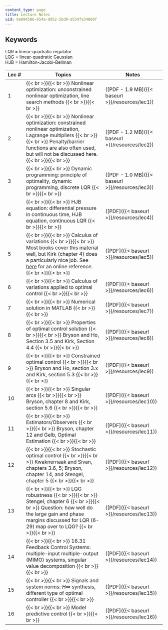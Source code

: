 ```yaml
---
content_type: page
title: Lecture Notes
uid: 6e894506-654a-dd52-5bd9-a554fa34866f
---
```


Keywords
--------

LQR = linear-quadratic regulator  
LQG = linear-quadratic Gaussian  
HJB = Hamilton-Jacobi-Bellman

| Lec # | Topics | Notes |
| --- | --- | --- |
| 1 |  {{< br >}}{{< br >}} Nonlinear optimization: unconstrained nonlinear optimization, line search methods {{< br >}}{{< br >}}  | ([PDF - 1.9 MB]({{< baseurl >}}/resources/lec1)) |
| 2 |  {{< br >}}{{< br >}} Nonlinear optimization: constrained nonlinear optimization, Lagrange multipliers {{< br >}}{{< br >}} Penalty/barrier functions are also often used, but will not be discussed here. {{< br >}}{{< br >}}  | ([PDF - 1.2 MB]({{< baseurl >}}/resources/lec2)) |
| 3 |  {{< br >}}{{< br >}} Dynamic programming: principle of optimality, dynamic programming, discrete LQR {{< br >}}{{< br >}}  | ([PDF - 1.0 MB]({{< baseurl >}}/resources/lec3)) |
| 4 |  {{< br >}}{{< br >}} HJB equation: differential pressure in continuous time, HJB equation, continuous LQR {{< br >}}{{< br >}}  | ([PDF]({{< baseurl >}}/resources/lec4)) |
| 5 |  {{< br >}}{{< br >}} Calculus of variations {{< br >}}{{< br >}} Most books cover this material well, but Kirk (chapter 4) does a particularly nice job. See [here](http://mathworld.wolfram.com/CalculusofVariations.html) for an online reference. {{< br >}}{{< br >}}  | ([PDF]({{< baseurl >}}/resources/lec5)) |
| 6 |  {{< br >}}{{< br >}} Calculus of variations applied to optimal control {{< br >}}{{< br >}}  | ([PDF]({{< baseurl >}}/resources/lec6)) |
| 7 |  {{< br >}}{{< br >}} Numerical solution in MATLAB {{< br >}}{{< br >}}  | ([PDF]({{< baseurl >}}/resources/lec7)) |
| 8 |  {{< br >}}{{< br >}} Properties of optimal control solution {{< br >}}{{< br >}} Bryson and Ho, Section 3.5 and Kirk, Section 4.4 {{< br >}}{{< br >}}  | ([PDF]({{< baseurl >}}/resources/lec8)) |
| 9 |  {{< br >}}{{< br >}} Constrained optimal control {{< br >}}{{< br >}} Bryson and Ho, section 3.x and Kirk, section 5.3 {{< br >}}{{< br >}}  | ([PDF]({{< baseurl >}}/resources/lec9)) |
| 10 |  {{< br >}}{{< br >}} Singular arcs {{< br >}}{{< br >}} Bryson, chapter 8 and Kirk, section 5.6 {{< br >}}{{< br >}}  | ([PDF]({{< baseurl >}}/resources/lec10)) |
| 11 |  {{< br >}}{{< br >}} Estimators/Observers {{< br >}}{{< br >}} Bryson, chapter 12 and Gelb, Optimal Estimation {{< br >}}{{< br >}}  | ([PDF]({{< baseurl >}}/resources/lec11)) |
| 12 |  {{< br >}}{{< br >}} Stochastic optimal control {{< br >}}{{< br >}} Kwaknernaak and Sivan, chapters 3.6, 5; Bryson, chapter 14; and Stengel, chapter 5 {{< br >}}{{< br >}}  | ([PDF]({{< baseurl >}}/resources/lec12)) |
| 13 |  {{< br >}}{{< br >}} LQG robustness {{< br >}}{{< br >}} Stengel, chapter 6 {{< br >}}{{< br >}} Question: how well do the large gain and phase margins discussed for LQR (6-29) map over to LQG? {{< br >}}{{< br >}}  | ([PDF]({{< baseurl >}}/resources/lec13)) |
| 14 |  {{< br >}}{{< br >}} 16.31 Feedback Control Systems: multiple-input multiple-output (MIMO) systems, singular value decomposition {{< br >}}{{< br >}}  | ([PDF]({{< baseurl >}}/resources/lec14)) |
| 15 |  {{< br >}}{{< br >}} Signals and system norms: _H∞_ synthesis, different type of optimal controller {{< br >}}{{< br >}}  | ([PDF]({{< baseurl >}}/resources/lec15)) |
| 16 |  {{< br >}}{{< br >}} Model predictive control {{< br >}}{{< br >}}  | ([PDF]({{< baseurl >}}/resources/lec16))